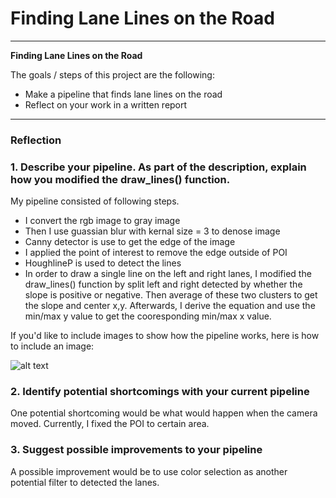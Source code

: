 # **Finding Lane Lines on the Road** 

---

**Finding Lane Lines on the Road**

The goals / steps of this project are the following:
* Make a pipeline that finds lane lines on the road
* Reflect on your work in a written report


[//]: # (Image References)

[image1]: ./examples/grayscale.jpg "Grayscale"

---

### Reflection

### 1. Describe your pipeline. As part of the description, explain how you modified the draw_lines() function.

My pipeline consisted of following steps. 
* I convert the rgb image to gray image
* Then I use guassian blur with kernal size = 3 to denose image
* Canny detector is use to get the edge of the image
* I applied the point of interest to remove the edge outside of POI
* HoughlineP is used to detect the lines
* In order to draw a single line on the left and right lanes, I modified the draw_lines() function by split left and right detected by whether the slope is positive or negative. Then average of these two clusters to get the slope and center x,y. Afterwards, I derive the equation and use the min/max y value to get the cooresponding min/max x value.

If you'd like to include images to show how the pipeline works, here is how to include an image: 

![alt text][image1]


### 2. Identify potential shortcomings with your current pipeline


One potential shortcoming would be what would happen when the camera moved. Currently, I fixed the POI to certain area.


### 3. Suggest possible improvements to your pipeline

A possible improvement would be to use color selection as another potential filter to detected the lanes.
